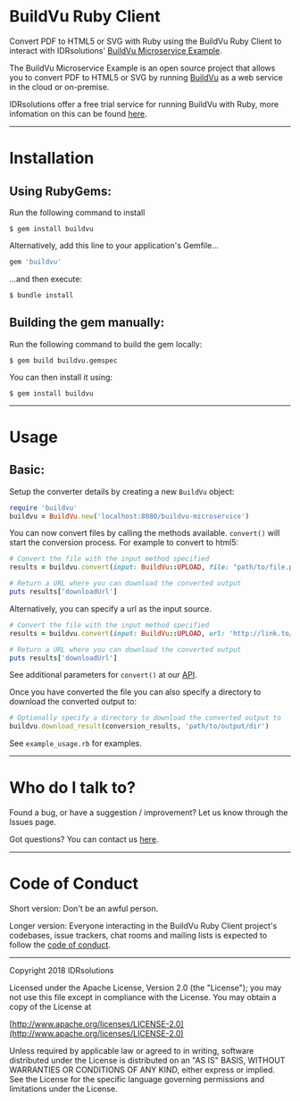 # BuildVu Ruby Client #

Convert PDF to HTML5 or SVG with Ruby using the BuildVu Ruby Client to interact with IDRsolutions' [BuildVu Microservice Example](https://github.com/idrsolutions/buildvu-microservice-example).

The BuildVu Microservice Example is an open source project that allows you to convert PDF to HTML5 or SVG by running [BuildVu](https://www.idrsolutions.com/buildvu/) as a web service in the cloud or on-premise.

IDRsolutions offer a free trial service for running BuildVu with Ruby, more infomation on this can be found [here](https://www.idrsolutions.com/buildvu/convert-pdf-in-ruby/).

-----

# Installation #

## Using RubyGems: ##

Run the following command to install

    $ gem install buildvu

Alternatively, add this line to your application's Gemfile...

```ruby
gem 'buildvu'
```

...and then execute:

    $ bundle install

## Building the gem manually: ##

Run the following command to build the gem locally:

    $ gem build buildvu.gemspec

You can then install it using:

    $ gem install buildvu  

-----

# Usage #

## Basic: #

Setup the converter details by creating a new `BuildVu` object:
```ruby
require 'buildvu'
buildvu = BuildVu.new('localhost:8080/buildvu-microservice')
```

You can now convert files by calling the methods available. `convert()` will start the conversion process. For example to convert to html5:
```ruby
# Convert the file with the input method specified
results = buildvu.convert(input: BuildVu::UPLOAD, file: "path/to/file.pdf")

# Return a URL where you can download the converted output
puts results['downloadUrl']
```
Alternatively, you can specify a url as the input source.
```ruby
# Convert the file with the input method specified
results = buildvu.convert(input: BuildVu::UPLOAD, url: 'http://link.to/file.pdf')

# Return a URL where you can download the converted output
puts results['downloadUrl']
```
See additional parameters for `convert()` at our [API](https://github.com/idrsolutions/buildvu-microservice-example/blob/master/API.md).
 
Once you have converted the file you can also specify a directory to download the converted output to:
```ruby
# Optionally specify a directory to download the converted output to
buildvu.download_result(conversion_results, 'path/to/output/dir')
```

See `example_usage.rb` for examples.

-----

# Who do I talk to? #

Found a bug, or have a suggestion / improvement? Let us know through the Issues page.

Got questions? You can contact us [here](https://idrsolutions.zendesk.com/hc/en-us/requests/new).

-----

# Code of Conduct #

Short version: Don't be an awful person.

Longer version: Everyone interacting in the BuildVu Ruby Client project's codebases, issue trackers, chat rooms and mailing lists is expected to follow the [code of conduct](CODE_OF_CONDUCT.md).  

-----
Copyright 2018 IDRsolutions

Licensed under the Apache License, Version 2.0 (the "License");
you may not use this file except in compliance with the License.
You may obtain a copy of the License at

[http://www.apache.org/licenses/LICENSE-2.0](http://www.apache.org/licenses/LICENSE-2.0)

Unless required by applicable law or agreed to in writing, software
distributed under the License is distributed on an "AS IS" BASIS,
WITHOUT WARRANTIES OR CONDITIONS OF ANY KIND, either express or implied.
See the License for the specific language governing permissions and
limitations under the License.
